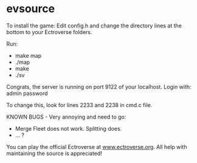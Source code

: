 evsource
========
To install the game:
Edit config.h and change the directory lines at the bottom to your Ectroverse folders.

Run:
* make map
* ./map
* make
* ./sv

Congrats, the server is running on port 9122 of your localhost.
Login with:
admin
password

To change this, look for lines 2233 and 2238 in cmd.c file.

KNOWN BUGS - Very annoying and need to go:
* Merge Fleet does not work. Splitting does.
* ... ?


You can play the official Ectroverse at www.ectroverse.org. All help with maintaining the source is appreciated! 

